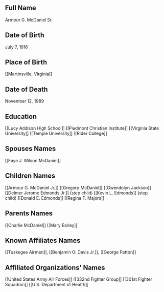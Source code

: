 ## Full Name
Armour G. McDaniel Sr.

## Date of Birth
July 7, 1916

## Place of Birth
[[Martinsville, Virginia]]

## Date of Death
November 12, 1989

## Education
[[Lucy Addison High School]]
[[Piedmont Christian Institute]]
[[Virginia State University]]
[[Temple University]]
[[Rider College]]

## Spouses Names
[[Faye J. Wilson McDaniel]]

## Children Names
[[Armour G. McDaniel Jr.]]
[[Gregory McDaniel]]
[[Gwendolyn Jackson]]
[[Delmer Jerome Edmonds Jr.]] (step child)
[[Kevin L. Edmonds]] (step child)
[[Donald E. Edmonds]]
[[Regina F. Majors]]

## Parents Names
[[Charlie McDaniel]]
[[Mary Earley]]

## Known Affiliates Names
[[Tuskegee Airmen]], [[Benjamin O. Davis Jr.]], [[George Patton]]

## Affiliated Organizations' Names
[[United States Army Air Forces]]
[[332nd Fighter Group]]
[[301st Fighter Squadron]]
[[U.S. Department of Health]]
